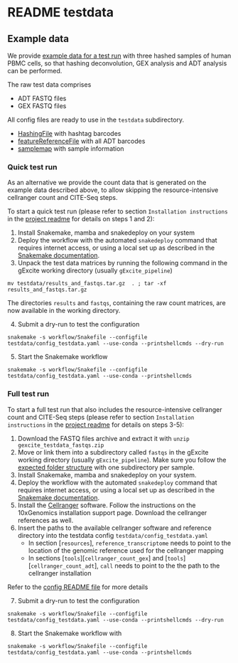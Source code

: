 # README testdata


## Example data

We provide [example data for a test run](https://drive.google.com/drive/folders/14clt2_E_P0-HEXlJwH1fHCk5KhpPpxMc?usp=share_link) with three hashed samples of human PBMC cells, so that hashing deconvolution, GEX analysis and ADT analysis can be performed. 

The raw test data comprises

- ADT FASTQ files
- GEX FASTQ files

All config files are ready to use in the `testdata` subdirectory.
- [HashingFile](HashingFile_PBMC_D1.csv) with hashtag barcodes
- [featureReferenceFile](feature_reference.txt) with all ADT barcodes
- [samplemap](samplemap_testdata) with sample information  


### Quick test run

As an alternative we provide the count data that is generated on the example data described above, to allow skipping the resource-intensive cellranger count and CITE-Seq steps.

To start a quick test run (please refer to section `Installation instructions` in the [project readme](../README.md) for details on steps 1 and 2):

1) Install Snakemake, mamba and snakedeploy on your system
2) Deploy the workflow with the automated `snakedeploy` command that requires internet access, or using a local set up as described in the [Snakemake documentation](https://snakemake.readthedocs.io/en/stable/snakefiles/modularization.html#modules).
3) Unpack the test data matrices by running the following command in the gExcite working directory (usually `gExcite_pipeline`)
```
mv testdata/results_and_fastqs.tar.gz  . ; tar -xf results_and_fastqs.tar.gz
```

The directories `results` and `fastqs`, containing the raw count matrices, are now available in the working directory.

4) Submit a dry-run to test the configuration

```
snakemake -s workflow/Snakefile --configfile testdata/config_testdata.yaml --use-conda --printshellcmds --dry-run
```

5) Start the Snakemake workflow

```
snakemake -s workflow/Snakefile --configfile testdata/config_testdata.yaml --use-conda --printshellcmds
```


### Full test run
To start a full test run that also includes the resource-intensive cellranger count and CITE-Seq steps (please refer to section `Installation instructions` in the [project readme](../README.md) for details on steps 3-5):

1) Download the FASTQ files archive and extract it with `unzip gexcite_testdata_fastqs.zip`
2) Move or link them into a subdirectory called `fastqs` in the gExcite working directory (usually `gExcite_pipeline`). Make sure you follow the [expected folder structure](../README.md) with one subdirectory per sample.
3) Install Snakemake, mamba and snakedeploy on your system.
4) Deploy the workflow with the automated `snakedeploy` command that requires internet access, or using a local set up as described in the [Snakemake documentation](https://snakemake.readthedocs.io/en/stable/snakefiles/modularization.html#modules).
5) Install the [Cellranger](https://support.10xgenomics.com/single-cell-gene-expression/software/pipelines/latest/what-is-cell-ranger) software. Follow the instructions on the 10xGenomics installation support page. Download the cellranger references as well.
6) Insert the paths to the available cellranger software and reference directory into the testdata config `testdata/config_testdata.yaml`
    - In section [`resources`], `reference_transcriptome` needs to point to the location of the genomic reference used for the cellranger mapping
    - In sections [`tools`][`cellranger_count_gex`] and [`tools`][`cellranger_count_adt`], `call` needs to point to the the path to the cellranger installation

Refer to the [config README file](../config/README.md) for more details

7) Submit a dry-run to test the configuration

```
snakemake -s workflow/Snakefile --configfile testdata/config_testdata.yaml --use-conda --printshellcmds --dry-run
```

8) Start the Snakemake workflow with

```
snakemake -s workflow/Snakefile --configfile testdata/config_testdata.yaml --use-conda --printshellcmds
```
